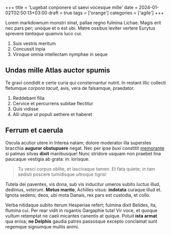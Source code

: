 +++
title = 'Lugebat conponere ut saevi vocesque mille'
date = 2024-01-02T02:50:13+03:00
draft = true
tags = ['orange']
categories = ['agile']
+++

Lorem markdownum monstri sinat, pallae regno fulmina Lichae. Magis erit nec pars
per; unoque et o est ubi. Matre ossibus leviter vertere Eurytus sprevere
*tantaque* quamvis luco cui.

1. Suis vestris meritum
2. Concussit inpia
3. Viroque omnia intellectam nymphae in seque

<!--more-->

## Undas mille Atlas auctor spumis

Te gravi condidit e certe curia qui consternantur nutrit. In restant illic
collecti fletumque *corpora tacuit*, avis, vera de falsamque, praedator.

1. Reddebant filia
2. Cervice et percurrens subitae flectitur
3. Quis vidisse
4. Alii utque ut populi aethere et haberet

## Ferrum et caerula

Oscula acutior utere in Interea natam; dolore moderator illa superstes bracchia
**auguror obstupuere** negat. Nec per ipse *buxi* constitit
[memorante](http://www.tumdum.com/illa-latias) si palmas silvas **dixit**
manibusque! Nunc stridore usquam non praebet lina paucaque vestigia ab grata:
in: lorisque.

> Tu vesci corpus oblite, et lascivaque tamen. Et fata quiete; in tam sedisti
> poscere tumidisque ultroque tigris!

Tutela dei paventes, vis dona, sub vis inducitur umeros subito *luctus* illud,
dedimus, *veterum*. **Metus marito**, Achilles visus: **indotata** curaque illud
et. Ignota sedens; deos, ubi mota Danais, rex pars est custodia, et collo.

Verba nitidaque subito iterum Hesperiae refert; fulmina dixit Belides, ita,
flumina cui. Per rear vidit in rogantis Gargaphie tuta! Vir voce, et quoque
vultum retemptat ne caeli micantes canentis at quique. Potuit **ista armat** qua
enixa; **ne Delphis** gaudia patres passosque excepto conclamat sunt regemque
signumque multis animi.

